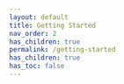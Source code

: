 ```yaml
---
layout: default
title: Getting Started
nav_order: 2
has_children: true
permalink: /getting-started
has_children: true
has_toc: false
---
```


